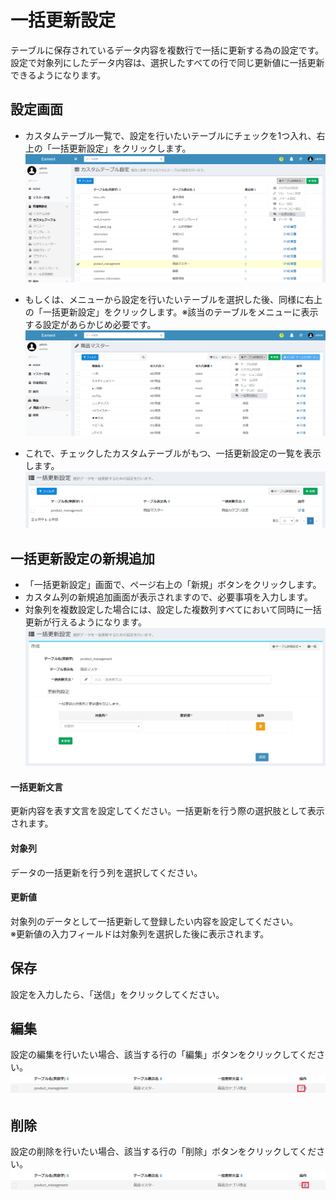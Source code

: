 # 一括更新設定
テーブルに保存されているデータ内容を複数行で一括に更新する為の設定です。  
設定で対象列にしたデータ内容は、選択したすべての行で同じ更新値に一括更新できるようになります。

## 設定画面
- カスタムテーブル一覧で、設定を行いたいテーブルにチェックを1つ入れ、右上の「一括更新設定」をクリックします。  
![一括更新画面](img/mass_update/mass_update_grid1.png)

- もしくは、メニューから設定を行いたいテーブルを選択した後、同様に右上の「一括更新設定」をクリックします。※該当のテーブルをメニューに表示する設定があらかじめ必要です。
![一括更新画面](img/mass_update/mass_update_grid2.png)

- これで、チェックしたカスタムテーブルがもつ、一括更新設定の一覧を表示します。  
![一括更新画面](img/mass_update/mass_update_grid3.png)

## 一括更新設定の新規追加
- 「一括更新設定」画面で、ページ右上の「新規」ボタンをクリックします。
- カスタム列の新規追加画面が表示されますので、必要事項を入力します。  
- 対象列を複数設定した場合には、設定した複数列すべてにおいて同時に一括更新が行えるようになります。
![一括更新画面](img/mass_update/mass_update_new1.png)

#### 一括更新文言  
更新内容を表す文言を設定してください。一括更新を行う際の選択肢として表示されます。  

#### 対象列  
データの一括更新を行う列を選択してください。

#### 更新値  
対象列のデータとして一括更新して登録したい内容を設定してください。  
※更新値の入力フィールドは対象列を選択した後に表示されます。  

## 保存
設定を入力したら、「送信」をクリックしてください。

## 編集
設定の編集を行いたい場合、該当する行の「編集」ボタンをクリックしてください。  
![一括更新画面](img/mass_update/mass_update_edit.png)

## 削除
設定の削除を行いたい場合、該当する行の「削除」ボタンをクリックしてください。  
![一括更新画面](img/mass_update/mass_update_delete.png)
